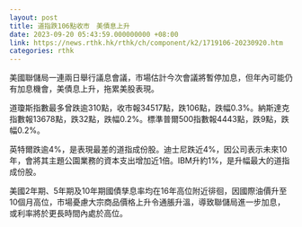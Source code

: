 ```yaml
---
layout: post
title: 道指跌106點收市　美債息上升
date: 2023-09-20 05:43:59.000000000 +08:00
link: https://news.rthk.hk/rthk/ch/component/k2/1719106-20230920.htm
categories: rthk
---
```


美國聯儲局一連兩日舉行議息會議，市場估計今次會議將暫停加息，但年內可能仍有加息機會，美債息上升，拖累美股表現。

道瓊斯指數最多曾跌逾310點，收市報34517點，跌106點，跌幅0.3%。納斯達克指數報13678點，跌32點，跌幅0.2%。標準普爾500指數報4443點，跌9點，跌幅0.2%。

英特爾跌逾4%，是表現最差的道指成份股。迪士尼跌近4%，因公司表示未來10年，會將其主題公園業務的資本支出增加近1倍。IBM升約1%，是升幅最大的道指成份股。

美國2年期、5年期及10年期國債孳息率均在16年高位附近徘徊，因國際油價升至10個月高位，市場憂慮大宗商品價格上升令通脹升溫，導致聯儲局進一步加息，或利率將於更長時間內處於高位。
